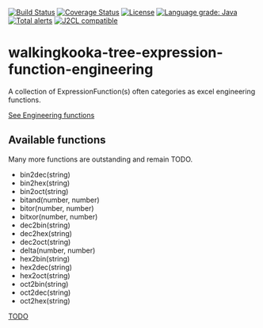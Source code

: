[![Build Status](https://github.com/mP1/walkingkooka-tree-expression-function-engineering/actions/workflows/build.yaml/badge.svg)](https://github.com/mP1/walkingkooka-tree-expression-function-engineering/actions/workflows/build.yaml/badge.svg)
[![Coverage Status](https://coveralls.io/repos/github/mP1/walkingkooka-tree-expression-function-engineering/badge.svg?branch=master)](https://coveralls.io/github/mP1/walkingkooka-tree-expression-function-engineering?branch=master)
[![License](https://img.shields.io/badge/License-Apache%202.0-blue.svg)](https://opensource.org/licenses/Apache-2.0)
[![Language grade: Java](https://img.shields.io/lgtm/grade/java/g/mP1/walkingkooka-tree-expression-function-engineering.svg?logo=lgtm&logoWidth=18)](https://lgtm.com/projects/g/mP1/walkingkooka-tree-expression-function-engineering/context:java)
[![Total alerts](https://img.shields.io/lgtm/alerts/g/mP1/walkingkooka-tree-expression-function-engineering.svg?logo=lgtm&logoWidth=18)](https://lgtm.com/projects/g/mP1/walkingkooka-tree-expression-function-engineering/alerts/)
[![J2CL compatible](https://img.shields.io/badge/J2CL-compatible-brightgreen.svg)](https://github.com/mP1/j2cl-central)



# walkingkooka-tree-expression-function-engineering
A collection of ExpressionFunction(s) often categories as excel engineering functions.

[See Engineering functions](https://exceljet.net/excel-functions#Engineering)

## Available functions

Many more functions are outstanding and remain TODO.

- bin2dec(string)
- bin2hex(string)
- bin2oct(string)
- bitand(number, number)
- bitor(number, number)
- bitxor(number, number)
- dec2bin(string)
- dec2hex(string)
- dec2oct(string)
- delta(number, number)
- hex2bin(string)
- hex2dec(string)
- hex2oct(string)
- oct2bin(string)
- oct2dec(string)
- oct2hex(string)

[TODO](https://github.com/mP1/walkingkooka-tree-expression-function-engineering/issues)